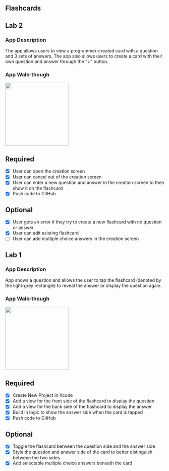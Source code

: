 ## Flashcards

## Lab 2

### App Description
The app allows users to view a programmer-created card with a question and 3 sets of answers.
The app also allows users to create a card with their own question and answer through the "+" button.

### App Walk-though
<img src="https://i.imgur.com/OK7iEqZ.gif" width=200><br>

## Required
- [x] User can open the creation screen
- [x] User can cancel out of the creation screen
- [x] User can enter a new question and answer in the creation screen to then show it on the flashcard
- [x] Push code to GitHub
## Optional
- [x] User gets an error if they try to create a new flashcard with no question or answer
- [x] User can edit existing flashcard
- [ ] User can add multiple choice answers in the creation screen

## Lab 1

### App Description
App shows a question and allows the user to tap the flashcard (denoted by the light-grey rectangle) to reveal the answer or display the question again.

### App Walk-though
<img src="https://i.imgur.com/MPofJGH.gif" width=200><br>

## Required
- [x] Create New Project in Xcode
- [x] Add a view for the front side of the flashcard to display the question
- [x] Add a view for the back side of the flashcard to display the answer
- [x] Build in logic to show the answer side when the card is tapped
- [x] Push code to GitHub
## Optional
- [x] Toggle the flashcard between the question side and the answer side
- [x] Style the question and answer side of the card to better distinguish between the two sides
- [x] Add selectable multiple choice answers beneath the card
